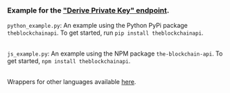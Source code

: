 ### Example for the <a href="https://blkapilabs.com/docs">"Derive Private Key" endpoint</a>.

`python_example.py`: An example using the Python PyPi package `theblockchainapi`. To get started, run `pip install theblockchainapi`.<br/><br/>

`js_example.py`: An example using the NPM package `the-blockchain-api`. To get started, `npm install theblockchainapi`.<br/><br/>

Wrappers for other languages available <a href="https://blkapilabs.com/docs">here</a>.